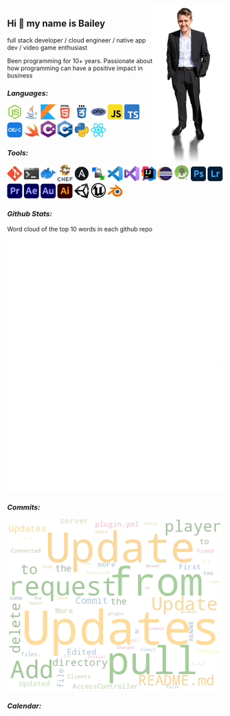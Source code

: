 <img src="Languages/baileyalpha4.png" align="right" width="165">

## Hi 👋 my name is Bailey
full stack developer / cloud engineer / native app dev / video game enthusiast

Been programming for 10+ years.
Passionate about how programming can have a positive impact in business 

### *Languages:* </br>
<img src="/Languages/node.png" width="35"> <img src="Languages/java.png" width="35"> <img src="Languages/K.png" width="35"> <img src="Languages/html5.png" width="35"> <img src="Languages/css.png" width="35"> <img src="Languages/php.png" width="35"> <img src="Languages/javascript.png" width="35"> 
<img src="Languages/typescript.png" width="35"> <img src="Languages/objc.png" width="35"> <img src="Languages/swift.png" width="35"> <img src="Languages/c--4.png" width="35"> <img src="Languages/c__.png" width="35"> <img src="Languages/P.png" width="35">  <img src="/Languages/react.png" width="35">

### *Tools:* </br>
<img src="/Languages/git.png" width="35"> <img src="/Languages/windowsterminalicon.png" width="35"> <img src="/Languages/Moby-logo.png" width="35"> <img src="/Languages/chef.png" width="35"> <img src="/Languages/ansible.png" width="35"> <img src="/Languages/winscp.png" width="35"> 
 <img src="/Languages/vscode.png" width="35">  <img src="/Languages/vs.png" width="35"> <img src="/Languages/IJ.png" width="35">  <img src="/Languages/eclipse.png" width="35">  <img src="/Languages/astudio.png" width="35">
<img src="/Languages/photoshop.png" width="35"> <img src="/Languages/Lr2.png" width="35"> <img src="/Languages/Pr2.png" width="35"> <img src="/Languages/ae3.png" width="35"> <img src="/Languages/au4.png" width="35"> <img src="/Languages/ai5.png" width="35">
<img src="/Languages/unity.png" width="35"> <img src="/Languages/unreal.png" width="35"> <img src="/Languages/blender.png" width="35">

### *Github Stats:*
Word cloud of the top 10 words in each github repo
<p align="center">
<img src="https://raw.githubusercontent.com/TheJavaCoder/profile-action-stats/master/generated/overview.svg">
<img src="https://raw.githubusercontent.com/TheJavaCoder/profile-action-stats/master/generated/languages.svg">
</p>

### *Commits:*
<p align="center">
<img src="https://raw.githubusercontent.com/TheJavaCoder/TheJavaCoder/main/static/Square.png">
</p>

### *Calendar:*


<!--
**TheJavaCoder/TheJavaCoder** is a ✨ _special_ ✨ repository because its `README.md` (this file) appears on your GitHub profile.

Here are some ideas to get you started:

- 🔭 I’m currently working on ...
- 🌱 I’m currently learning ...
- 👯 I’m looking to collaborate on ...
- 🤔 I’m looking for help with ...
- 💬 Ask me about ...
- 📫 How to reach me: ...
- 😄 Pronouns: ...
- ⚡ Fun fact: ...
-->
